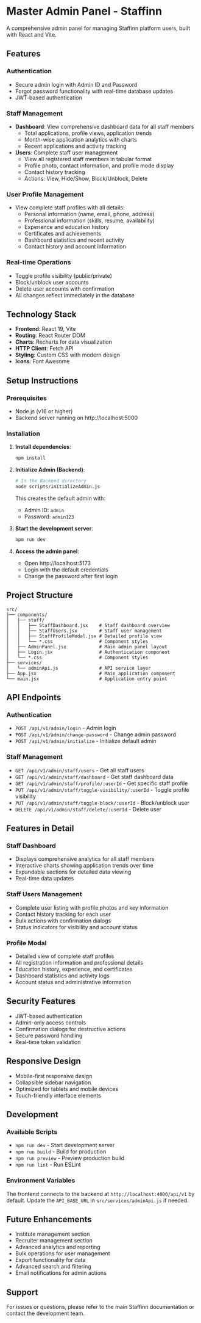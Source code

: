 # Master Admin Panel - Staffinn

A comprehensive admin panel for managing Staffinn platform users, built with React and Vite.

## Features

### Authentication
- Secure admin login with Admin ID and Password
- Forgot password functionality with real-time database updates
- JWT-based authentication

### Staff Management
- **Dashboard**: View comprehensive dashboard data for all staff members
  - Total applications, profile views, application trends
  - Month-wise application analytics with charts
  - Recent applications and activity tracking
- **Users**: Complete staff user management
  - View all registered staff members in tabular format
  - Profile photo, contact information, and profile mode display
  - Contact history tracking
  - Actions: View, Hide/Show, Block/Unblock, Delete

### User Profile Management
- View complete staff profiles with all details:
  - Personal information (name, email, phone, address)
  - Professional information (skills, resume, availability)
  - Experience and education history
  - Certificates and achievements
  - Dashboard statistics and recent activity
  - Contact history and account information

### Real-time Operations
- Toggle profile visibility (public/private)
- Block/unblock user accounts
- Delete user accounts with confirmation
- All changes reflect immediately in the database

## Technology Stack

- **Frontend**: React 19, Vite
- **Routing**: React Router DOM
- **Charts**: Recharts for data visualization
- **HTTP Client**: Fetch API
- **Styling**: Custom CSS with modern design
- **Icons**: Font Awesome

## Setup Instructions

### Prerequisites
- Node.js (v16 or higher)
- Backend server running on http://localhost:5000

### Installation

1. **Install dependencies**:
   ```bash
   npm install
   ```

2. **Initialize Admin (Backend)**:
   ```bash
   # In the Backend directory
   node scripts/initializeAdmin.js
   ```
   This creates the default admin with:
   - Admin ID: `admin`
   - Password: `admin123`

3. **Start the development server**:
   ```bash
   npm run dev
   ```

4. **Access the admin panel**:
   - Open http://localhost:5173
   - Login with the default credentials
   - Change the password after first login

## Project Structure

```
src/
├── components/
│   ├── staff/
│   │   ├── StaffDashboard.jsx    # Staff dashboard overview
│   │   ├── StaffUsers.jsx        # Staff user management
│   │   ├── StaffProfileModal.jsx # Detailed profile view
│   │   └── *.css                 # Component styles
│   ├── AdminPanel.jsx            # Main admin panel layout
│   ├── Login.jsx                 # Authentication component
│   └── *.css                     # Component styles
├── services/
│   └── adminApi.js               # API service layer
├── App.jsx                       # Main application component
└── main.jsx                      # Application entry point
```

## API Endpoints

### Authentication
- `POST /api/v1/admin/login` - Admin login
- `POST /api/v1/admin/change-password` - Change admin password
- `POST /api/v1/admin/initialize` - Initialize default admin

### Staff Management
- `GET /api/v1/admin/staff/users` - Get all staff users
- `GET /api/v1/admin/staff/dashboard` - Get staff dashboard data
- `GET /api/v1/admin/staff/profile/:userId` - Get specific staff profile
- `PUT /api/v1/admin/staff/toggle-visibility/:userId` - Toggle profile visibility
- `PUT /api/v1/admin/staff/toggle-block/:userId` - Block/unblock user
- `DELETE /api/v1/admin/staff/delete/:userId` - Delete user

## Features in Detail

### Staff Dashboard
- Displays comprehensive analytics for all staff members
- Interactive charts showing application trends over time
- Expandable sections for detailed data viewing
- Real-time data updates

### Staff Users Management
- Complete user listing with profile photos and key information
- Contact history tracking for each user
- Bulk actions with confirmation dialogs
- Status indicators for visibility and account status

### Profile Modal
- Detailed view of complete staff profiles
- All registration information and professional details
- Education history, experience, and certificates
- Dashboard statistics and activity logs
- Account status and administrative information

## Security Features

- JWT-based authentication
- Admin-only access controls
- Confirmation dialogs for destructive actions
- Secure password handling
- Real-time token validation

## Responsive Design

- Mobile-first responsive design
- Collapsible sidebar navigation
- Optimized for tablets and mobile devices
- Touch-friendly interface elements

## Development

### Available Scripts

- `npm run dev` - Start development server
- `npm run build` - Build for production
- `npm run preview` - Preview production build
- `npm run lint` - Run ESLint

### Environment Variables

The frontend connects to the backend at `http://localhost:4000/api/v1` by default. Update the `API_BASE_URL` in `src/services/adminApi.js` if needed.

## Future Enhancements

- Institute management section
- Recruiter management section
- Advanced analytics and reporting
- Bulk operations for user management
- Export functionality for data
- Advanced search and filtering
- Email notifications for admin actions

## Support

For issues or questions, please refer to the main Staffinn documentation or contact the development team.